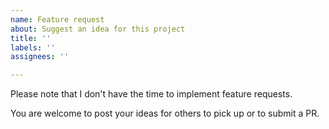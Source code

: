 ```yaml
---
name: Feature request
about: Suggest an idea for this project
title: ''
labels: ''
assignees: ''

---
```


Please note that I don't have the time to implement feature requests.

You are welcome to post your ideas for others to pick up or to submit a PR.

